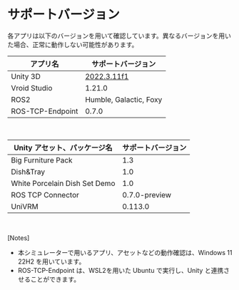 # サポートバージョン

各アプリは以下のバージョンを用いて確認しています。異なるバージョンを用いた場合、正常に動作しない可能性があります。

| アプリ名 | サポートバージョン |
| -- | -- |
| Unity 3D | [2022.3.11f1](https://unity.com/releases/editor/whats-new/2022.3.11) |
| Vroid Studio | 1.21.0 |
| ROS2 | Humble, Galactic, Foxy |
| ROS-TCP-Endpoint | 0.7.0 |

<br>

| Unity アセット、パッケージ名 | サポートバージョン |
| -- | -- |
| Big Furniture Pack | 1.3 |
| Dish&Tray | 1.0 |
| White Porcelain Dish Set Demo | 1.0 |
| ROS TCP Connector | 0.7.0-preview |
| UniVRM | 0.113.0 |

<br>

[Notes]

- 本シミュレーターで用いるアプリ、アセットなどの動作確認は、Windows 11 22H2 を用いています。
- ROS-TCP-Endpoint は、WSL2を用いた Ubuntu で実行し、Unity と連携させることができます。

